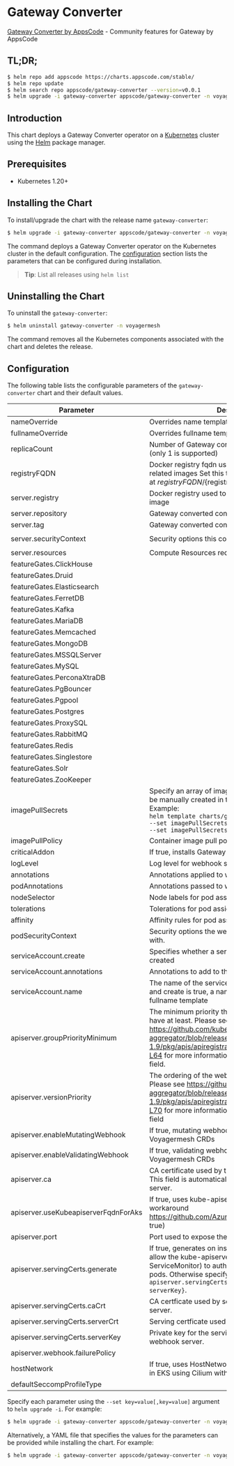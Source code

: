 # Gateway Converter

[Gateway Converter by AppsCode](https://github.com/voyagermesh) - Community features for Gateway by AppsCode

## TL;DR;

```bash
$ helm repo add appscode https://charts.appscode.com/stable/
$ helm repo update
$ helm search repo appscode/gateway-converter --version=v0.0.1
$ helm upgrade -i gateway-converter appscode/gateway-converter -n voyagermesh --create-namespace --version=v0.0.1
```

## Introduction

This chart deploys a Gateway Converter operator on a [Kubernetes](http://kubernetes.io) cluster using the [Helm](https://helm.sh) package manager.

## Prerequisites

- Kubernetes 1.20+

## Installing the Chart

To install/upgrade the chart with the release name `gateway-converter`:

```bash
$ helm upgrade -i gateway-converter appscode/gateway-converter -n voyagermesh --create-namespace --version=v0.0.1
```

The command deploys a Gateway Converter operator on the Kubernetes cluster in the default configuration. The [configuration](#configuration) section lists the parameters that can be configured during installation.

> **Tip**: List all releases using `helm list`

## Uninstalling the Chart

To uninstall the `gateway-converter`:

```bash
$ helm uninstall gateway-converter -n voyagermesh
```

The command removes all the Kubernetes components associated with the chart and deletes the release.

## Configuration

The following table lists the configurable parameters of the `gateway-converter` chart and their default values.

|              Parameter               |                                                                                                                    Description                                                                                                                    |                                                                       Default                                                                       |
|--------------------------------------|---------------------------------------------------------------------------------------------------------------------------------------------------------------------------------------------------------------------------------------------------|-----------------------------------------------------------------------------------------------------------------------------------------------------|
| nameOverride                         | Overrides name template                                                                                                                                                                                                                           | <code>""</code>                                                                                                                                     |
| fullnameOverride                     | Overrides fullname template                                                                                                                                                                                                                       | <code>""</code>                                                                                                                                     |
| replicaCount                         | Number of Gateway converted replicas to create (only 1 is supported)                                                                                                                                                                              | <code>1</code>                                                                                                                                      |
| registryFQDN                         | Docker registry fqdn used to pull Voyagermesh related images Set this to use docker registry hosted at ${registryFQDN}/${registry}/${image}                                                                                                       | <code>ghcr.io</code>                                                                                                                                |
| server.registry                      | Docker registry used to pull Gateway converted image                                                                                                                                                                                              | <code>voyagermesh</code>                                                                                                                            |
| server.repository                    | Gateway converted container image                                                                                                                                                                                                                 | <code>gateway-converter</code>                                                                                                                      |
| server.tag                           | Gateway converted container image tag                                                                                                                                                                                                             | <code>""</code>                                                                                                                                     |
| server.securityContext               | Security options this container should run with                                                                                                                                                                                                   | <code>{"allowPrivilegeEscalation":false,"capabilities":{"drop":["ALL"]},"readOnlyRootFilesystem":true,"runAsNonRoot":true,"runAsUser":65534}</code> |
| server.resources                     | Compute Resources required by this container                                                                                                                                                                                                      | <code>{}</code>                                                                                                                                     |
| featureGates.ClickHouse              |                                                                                                                                                                                                                                                   | <code>false</code>                                                                                                                                  |
| featureGates.Druid                   |                                                                                                                                                                                                                                                   | <code>false</code>                                                                                                                                  |
| featureGates.Elasticsearch           |                                                                                                                                                                                                                                                   | <code>true</code>                                                                                                                                   |
| featureGates.FerretDB                |                                                                                                                                                                                                                                                   | <code>false</code>                                                                                                                                  |
| featureGates.Kafka                   |                                                                                                                                                                                                                                                   | <code>true</code>                                                                                                                                   |
| featureGates.MariaDB                 |                                                                                                                                                                                                                                                   | <code>true</code>                                                                                                                                   |
| featureGates.Memcached               |                                                                                                                                                                                                                                                   | <code>false</code>                                                                                                                                  |
| featureGates.MongoDB                 |                                                                                                                                                                                                                                                   | <code>true</code>                                                                                                                                   |
| featureGates.MSSQLServer             |                                                                                                                                                                                                                                                   | <code>false</code>                                                                                                                                  |
| featureGates.MySQL                   |                                                                                                                                                                                                                                                   | <code>true</code>                                                                                                                                   |
| featureGates.PerconaXtraDB           |                                                                                                                                                                                                                                                   | <code>true</code>                                                                                                                                   |
| featureGates.PgBouncer               |                                                                                                                                                                                                                                                   | <code>false</code>                                                                                                                                  |
| featureGates.Pgpool                  |                                                                                                                                                                                                                                                   | <code>false</code>                                                                                                                                  |
| featureGates.Postgres                |                                                                                                                                                                                                                                                   | <code>true</code>                                                                                                                                   |
| featureGates.ProxySQL                |                                                                                                                                                                                                                                                   | <code>true</code>                                                                                                                                   |
| featureGates.RabbitMQ                |                                                                                                                                                                                                                                                   | <code>false</code>                                                                                                                                  |
| featureGates.Redis                   |                                                                                                                                                                                                                                                   | <code>true</code>                                                                                                                                   |
| featureGates.Singlestore             |                                                                                                                                                                                                                                                   | <code>false</code>                                                                                                                                  |
| featureGates.Solr                    |                                                                                                                                                                                                                                                   | <code>false</code>                                                                                                                                  |
| featureGates.ZooKeeper               |                                                                                                                                                                                                                                                   | <code>false</code>                                                                                                                                  |
| imagePullSecrets                     | Specify an array of imagePullSecrets. Secrets must be manually created in the namespace. <br> Example: <br> `helm template charts/gateway-converter \` <br> `--set imagePullSecrets[0].name=sec0 \` <br> `--set imagePullSecrets[1].name=sec1`    | <code>[]</code>                                                                                                                                     |
| imagePullPolicy                      | Container image pull policy                                                                                                                                                                                                                       | <code>IfNotPresent</code>                                                                                                                           |
| criticalAddon                        | If true, installs Gateway converted as critical addon                                                                                                                                                                                             | <code>false</code>                                                                                                                                  |
| logLevel                             | Log level for webhook server                                                                                                                                                                                                                      | <code>3</code>                                                                                                                                      |
| annotations                          | Annotations applied to webhook server deployment                                                                                                                                                                                                  | <code>{}</code>                                                                                                                                     |
| podAnnotations                       | Annotations passed to webhook server pod(s).                                                                                                                                                                                                      | <code>{}</code>                                                                                                                                     |
| nodeSelector                         | Node labels for pod assignment                                                                                                                                                                                                                    | <code>{"kubernetes.io/os":"linux"}</code>                                                                                                           |
| tolerations                          | Tolerations for pod assignment                                                                                                                                                                                                                    | <code>[]</code>                                                                                                                                     |
| affinity                             | Affinity rules for pod assignment                                                                                                                                                                                                                 | <code>{}</code>                                                                                                                                     |
| podSecurityContext                   | Security options the webhook server pod should run with.                                                                                                                                                                                          | <code>{}</code>                                                                                                                                     |
| serviceAccount.create                | Specifies whether a service account should be created                                                                                                                                                                                             | <code>true</code>                                                                                                                                   |
| serviceAccount.annotations           | Annotations to add to the service account                                                                                                                                                                                                         | <code>{}</code>                                                                                                                                     |
| serviceAccount.name                  | The name of the service account to use. If not set and create is true, a name is generated using the fullname template                                                                                                                            | <code></code>                                                                                                                                       |
| apiserver.groupPriorityMinimum       | The minimum priority the webhook api group should have at least. Please see https://github.com/kubernetes/kube-aggregator/blob/release-1.9/pkg/apis/apiregistration/v1beta1/types.go#L58-L64 for more information on proper values of this field. | <code>10000</code>                                                                                                                                  |
| apiserver.versionPriority            | The ordering of the webhook api inside of the group. Please see https://github.com/kubernetes/kube-aggregator/blob/release-1.9/pkg/apis/apiregistration/v1beta1/types.go#L66-L70 for more information on proper values of this field              | <code>15</code>                                                                                                                                     |
| apiserver.enableMutatingWebhook      | If true, mutating webhook is configured for Voyagermesh CRDs                                                                                                                                                                                      | <code>true</code>                                                                                                                                   |
| apiserver.enableValidatingWebhook    | If true, validating webhook is configured for Voyagermesh CRDs                                                                                                                                                                                    | <code>true</code>                                                                                                                                   |
| apiserver.ca                         | CA certificate used by the Kubernetes api server. This field is automatically assigned by the webhook server.                                                                                                                                     | <code>not-ca-cert</code>                                                                                                                            |
| apiserver.useKubeapiserverFqdnForAks | If true, uses kube-apiserver FQDN for AKS cluster to workaround https://github.com/Azure/AKS/issues/522 (default true)                                                                                                                            | <code>true</code>                                                                                                                                   |
| apiserver.port                       | Port used to expose the webhook server apiserver                                                                                                                                                                                                  | <code>8443</code>                                                                                                                                   |
| apiserver.servingCerts.generate      | If true, generates on install/upgrade the certs that allow the kube-apiserver (and potentially ServiceMonitor) to authenticate webhook servers pods. Otherwise specify certs in `apiserver.servingCerts.{caCrt, serverCrt, serverKey}`.           | <code>true</code>                                                                                                                                   |
| apiserver.servingCerts.caCrt         | CA certficate used by serving certificate of webhook server.                                                                                                                                                                                      | <code>""</code>                                                                                                                                     |
| apiserver.servingCerts.serverCrt     | Serving certficate used by webhook server.                                                                                                                                                                                                        | <code>""</code>                                                                                                                                     |
| apiserver.servingCerts.serverKey     | Private key for the serving certificate used by webhook server.                                                                                                                                                                                   | <code>""</code>                                                                                                                                     |
| apiserver.webhook.failurePolicy      |                                                                                                                                                                                                                                                   | <code>Ignore</code>                                                                                                                                 |
| hostNetwork                          | If true, uses HostNetwork for pods. This is required in EKS using Cilium with VxLAN overlay                                                                                                                                                       | <code>false</code>                                                                                                                                  |
| defaultSeccompProfileType            |                                                                                                                                                                                                                                                   | <code>""</code>                                                                                                                                     |


Specify each parameter using the `--set key=value[,key=value]` argument to `helm upgrade -i`. For example:

```bash
$ helm upgrade -i gateway-converter appscode/gateway-converter -n voyagermesh --create-namespace --version=v0.0.1 --set replicaCount=1
```

Alternatively, a YAML file that specifies the values for the parameters can be provided while
installing the chart. For example:

```bash
$ helm upgrade -i gateway-converter appscode/gateway-converter -n voyagermesh --create-namespace --version=v0.0.1 --values values.yaml
```
